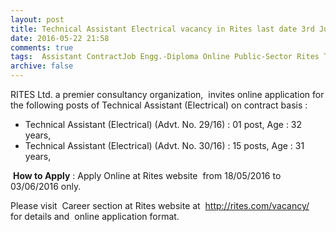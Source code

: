 ```yaml
---
layout: post
title: Technical Assistant Electrical vacancy in Rites last date 3rd June-2016   
date: 2016-05-22 21:58
comments: true
tags:  Assistant ContractJob Engg.-Diploma Online Public-Sector Rites Technical 
archive: false
---
```

RITES Ltd. a premier consultancy organization,  invites online application for the following posts of Technical Assistant (Electrical) on contract basis : 
 


- Technical Assistant (Electrical) (Advt. No. 29/16) : 01 post, Age : 32 years,  
- Technical Assistant (Electrical) (Advt. No. 30/16) : 15 posts, Age : 31 years,  


 **How to Apply** : Apply Online at Rites website  from 18/05/2016 to 03/06/2016 only. 

Please visit  Career section at Rites website at  <http://rites.com/vacancy/>  for details and  online application format.